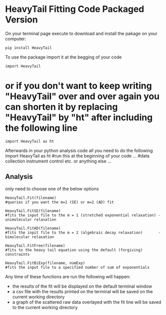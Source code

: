 # HeavyTail Fitting Code Packaged Version
On your terminal page execute to download and install the pakage on your computer:
```
pip install HeavyTail
```

To use the package import it at the begging of your code
```
import HeavyTail
```

# or if you don't want to keep writing "HeavyTail" over and over again you can shorten it by replacing "HeavyTail" by "ht" after including the following line
```
import HeavyTail as ht
```

Afterwards in your python analysis code all you need to do the following 
import HeavyTail as ht #run this at the beginning of your code
…
#data collection instrument control etc. or anything else
…
## Analysis
only need to choose one of the below options
```
HeavyTail.Fit(filename)     
#queries if you want the m=1 (SE) or m=2 (AD) fit

HeavyTail.FitSE(filename)   
#fits the input file to the m = 1 (stretched exponential relaxation) - unimolecular relaxation

HeavyTail.FitAD(filename)   
#fits the inpit file to the m = 2 (algebraic decay relaxation)       - bimolecular relaxation

HeavyTail.FitFree(filename) 
#fits to the heavy tail equation using the default (forgiving) constraints

HeavyTail.FitBiExp(filename, numExp) 
#fits the input file to a specified number of sum of exponentials
```
Any time of these functions are run the following will happen:
* the results of the fit will be displayed on the default terminal window
* a csv file with the results printed on the terminal will be saved on the current working directory
* a graph of the scattered raw data overlayed with the fit line will be saved to the current working directory

